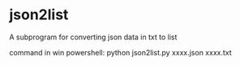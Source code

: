 # json2list
A subprogram for converting json data in txt to list

command in win powershell: python json2list.py xxxx.json xxxx.txt